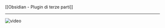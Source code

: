 [[Obsidian - Plugin di terze parti]]

---

![video](https://youtu.be/WgwxOv8nnIg?si=C_uY8KP2OcpYaJV3)



